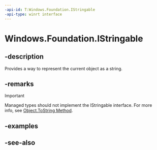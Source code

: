 ```yaml
---
-api-id: T:Windows.Foundation.IStringable
-api-type: winrt interface
---
```


<!-- Interface syntax.
public interface IStringable : 
-->

# Windows.Foundation.IStringable

## -description
Provides a way to represent the current object as a string.

## -remarks
> [!IMPORTANT]
> Managed types should not implement the IStringable interface. For more info, see [Object.ToString Method](http://msdn.microsoft.com/en-us/library/system.object.tostring.aspx).



## -examples

## -see-also
